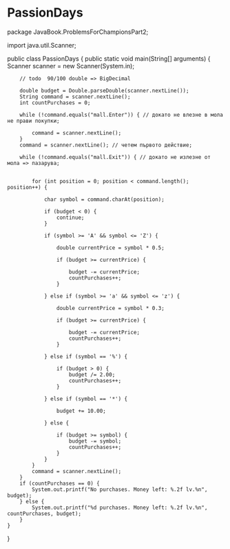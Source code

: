 # PassionDays
package JavaBook.ProblemsForChampionsPart2;

import java.util.Scanner;

public class PassionDays {
    public static void main(String[] arguments) {
        Scanner scanner = new Scanner(System.in);

        // todo  90/100 double => BigDecimal

        double budget = Double.parseDouble(scanner.nextLine());
        String command = scanner.nextLine();
        int countPurchases = 0;

        while (!command.equals("mall.Enter")) { // докато не влезне в мола не прави покупки;

            command = scanner.nextLine();
        }
        command = scanner.nextLine(); // четем първото действие;

        while (!command.equals("mall.Exit")) { // докато не излезне от мола => пазарува;


            for (int position = 0; position < command.length(); position++) {

                char symbol = command.charAt(position);

                if (budget < 0) {
                    continue;
                }

                if (symbol >= 'A' && symbol <= 'Z') {

                    double currentPrice = symbol * 0.5;

                    if (budget >= currentPrice) {

                        budget -= currentPrice;
                        countPurchases++;
                    }

                } else if (symbol >= 'a' && symbol <= 'z') {

                    double currentPrice = symbol * 0.3;

                    if (budget >= currentPrice) {

                        budget -= currentPrice;
                        countPurchases++;
                    }

                } else if (symbol == '%') {

                    if (budget > 0) {
                        budget /= 2.00;
                        countPurchases++;
                    }

                } else if (symbol == '*') {

                    budget += 10.00;

                } else {

                    if (budget >= symbol) {
                        budget -= symbol;
                        countPurchases++;
                    }
                }
            }
            command = scanner.nextLine();
        }
        if (countPurchases == 0) {
            System.out.printf("No purchases. Money left: %.2f lv.%n", budget);
        } else {
            System.out.printf("%d purchases. Money left: %.2f lv.%n", countPurchases, budget);
        }
    }
}
